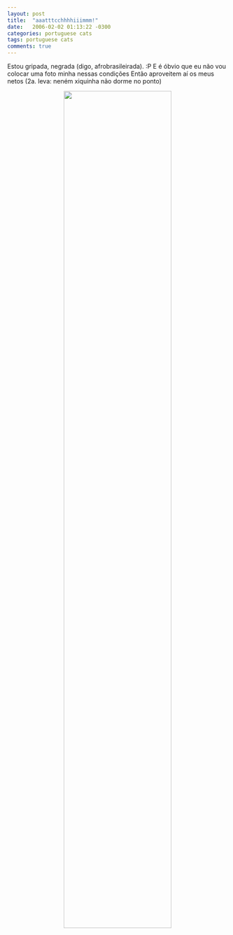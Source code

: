 ```yaml
---
layout: post
title:  "aaatttcchhhhiiimmm!"
date:   2006-02-02 01:13:22 -0300
categories: portuguese cats
tags: portuguese cats
comments: true
---
```


Estou gripada, negrada (digo, afrobrasileirada). :P
E é óbvio que eu não vou colocar uma foto minha nessas condições
Então aproveitem aí os meus netos (2a. leva: neném xiquinha não dorme no ponto)

<center><img class="image post-image" src="/blog/images/gatos009.jpg" width="70%"></center>